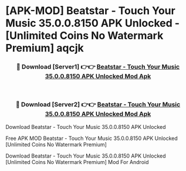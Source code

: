 # [APK-MOD] Beatstar - Touch Your Music 35.0.0.8150 APK Unlocked - [Unlimited Coins No Watermark Premium] aqcjk



<div align="center">
<h3>🔴 Download [Server1] 👉👉 <a href="https://momento.my/?title=Beatstar_-_Touch_Your_Music_35.0.0.8150_APK_Unlocked">Beatstar - Touch Your Music 35.0.0.8150 APK Unlocked Mod Apk</a></h3><br>

<h3>🔴 Download [Server2] 👉👉 <a href="https://momento.my/?title=Beatstar_-_Touch_Your_Music_35.0.0.8150_APK_Unlocked">Beatstar - Touch Your Music 35.0.0.8150 APK Unlocked Mod Apk</a></h3>
</div>



Download Beatstar - Touch Your Music 35.0.0.8150 APK Unlocked 

Free APK MOD Beatstar - Touch Your Music 35.0.0.8150 APK Unlocked [Unlimited Coins No Watermark Premium]

Download Beatstar - Touch Your Music 35.0.0.8150 APK Unlocked [Unlimited Coins No Watermark Premium] Mod For Android

